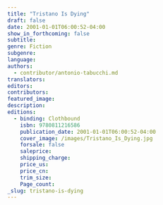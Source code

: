 ```yaml
---
title: "Tristano Is Dying"
draft: false
date: 2001-01-01T06:00:52-04:00
show_in_forthcoming: false
subtitle:
genre: Fiction
subgenre:
language:
authors:
  - contributor/antonio-tabucchi.md
translators:
editors:
contributors:
featured_image:
description:
editions:
  - binding: Clothbound
    isbn: 9780811216586
    publication_date: 2001-01-01T06:00:52-04:00
    cover_image: /images/Tristano_Is_Dying.jpg
    forsale: false
    saleprice:
    shipping_charge:
    price_us:
    price_cn:
    trim_size:
    Page_count:
_slug: tristano-is-dying
---
```

